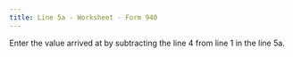 ```yaml
---
title: Line 5a - Worksheet - Form 940
---
```



Enter the value arrived at by subtracting the line 4 from line 1 in  the line 5a.
